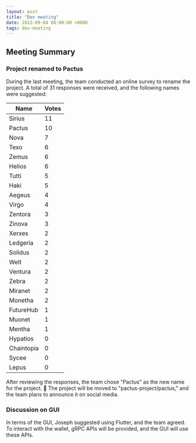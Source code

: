 ```yaml
---
layout: post
title: "Dev meeting"
date: 2022-09-04 00:00:00 +0000
tags: dev-meeting
---
```


## Meeting Summary

### Project renamed to Pactus

During the last meeting, the team conducted an online survey to rename the project.
A total of 31 responses were received, and the following names were suggested:

| Name       | Votes |
| ---------- | ----- |
| Sirius     | 11    |
| Pactus     | 10    |
| Nova       | 7     |
| Texo       | 6     |
| Zemus      | 6     |
| Helios     | 6     |
| Tutti      | 5     |
| Haki       | 5     |
| Aegeus     | 4     |
| Virgo      | 4     |
| Zentora    | 3     |
| Zinova     | 3     |
| Xerxes     | 2     |
| Ledgeria   | 2     |
| Solidus    | 2     |
| Welt       | 2     |
| Ventura    | 2     |
| Zebra      | 2     |
| Miranet    | 2     |
| Monetha    | 2     |
| FutureHub  | 1     |
| Muonet     | 1     |
| Mentha     | 1     |
| Hypatios   | 0     |
| Chaintopia | 0     |
| Sycee      | 0     |
| Lepus      | 0     |

After reviewing the responses, the team chose "Pactus" as the new name for the project. 🎉
The project will be moved to "pactus-project/pactus," and the team plans to announce it on social media.

### Discussion on GUI

In terms of the GUI, Joseph suggested using Flutter, and the team agreed.
To interact with the wallet, gRPC APIs will be provided, and the GUI will use these APIs.
